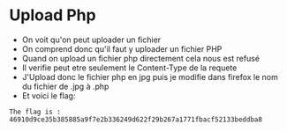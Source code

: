 # Upload Php

- On voit qu'on peut uploader un fichier
- On comprend donc qu'il faut y uploader un fichier PHP
- Quand on upload un fichier php directement cela nous est refusé
- Il verifie peut etre seulement le Content-Type de la requete
- J'Upload donc le fichier php en jpg puis je modifie dans firefox le nom du fichier de .jpg à .php
- Et voici le flag:
```
The flag is : 46910d9ce35b385885a9f7e2b336249d622f29b267a1771fbacf52133beddba8
```